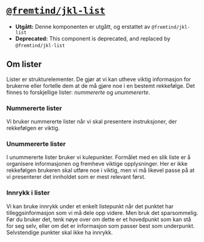 # [`@fremtind/jkl-list`](https://fremtind.github.io/jokul/list-react/documentation/List/)

-   **Utgått:** Denne komponenten er utgått, og erstattet av `@fremtind/jkl-list`
-   **Deprecated:** This component is deprecated, and replaced by `@fremtind/jkl-list`

## Om lister

Lister er strukturelementer. De gjør at vi kan utheve viktig informasjon for brukerne eller fortelle dem at de må gjøre noe i en bestemt rekkefølge. Det finnes to forskjellige lister: _nummererte_ og _unummererte_.

### Nummererte lister

Vi bruker nummererte lister når vi skal presentere instruksjoner, der rekkefølgen er viktig.

### Unummererte lister

I unummererte lister bruker vi kulepunkter. Formålet med en slik liste er å organisere informasjonen og fremheve viktige opplysninger. Her er ikke rekkefølgen brukeren skal utføre noe i viktig, men vi må likevel passe på at vi presenterer det innholdet som er mest relevant først.

### Innrykk i lister

Vi kan bruke innrykk under et enkelt listepunkt når det punktet har tilleggsinformasjon som vi må dele opp videre. Men bruk det sparsommelig. Før du bruker det, tenk nøye over om dette er et hovedpunkt som kan stå for seg selv, eller om det er informasjon som passer best som underpunkt. Selvstendige punkter skal ikke ha innrykk.
